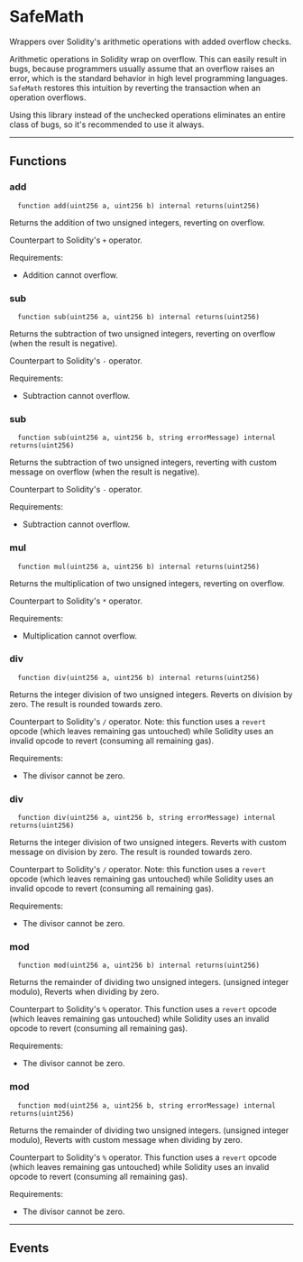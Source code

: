 # SafeMath

Wrappers over Solidity's arithmetic operations with added overflow
checks.

Arithmetic operations in Solidity wrap on overflow. This can easily result
in bugs, because programmers usually assume that an overflow raises an
error, which is the standard behavior in high level programming languages.
`SafeMath` restores this intuition by reverting the transaction when an
operation overflows.

Using this library instead of the unchecked operations eliminates an entire
class of bugs, so it's recommended to use it always.


___

## Functions

### add



```solidity
  function add(uint256 a, uint256 b) internal returns(uint256)
```

Returns the addition of two unsigned integers, reverting on
overflow.

Counterpart to Solidity's `+` operator.

Requirements:

- Addition cannot overflow.



### sub



```solidity
  function sub(uint256 a, uint256 b) internal returns(uint256)
```

Returns the subtraction of two unsigned integers, reverting on
overflow (when the result is negative).

Counterpart to Solidity's `-` operator.

Requirements:

- Subtraction cannot overflow.



### sub



```solidity
  function sub(uint256 a, uint256 b, string errorMessage) internal returns(uint256)
```

Returns the subtraction of two unsigned integers, reverting with custom message on
overflow (when the result is negative).

Counterpart to Solidity's `-` operator.

Requirements:

- Subtraction cannot overflow.



### mul



```solidity
  function mul(uint256 a, uint256 b) internal returns(uint256)
```

Returns the multiplication of two unsigned integers, reverting on
overflow.

Counterpart to Solidity's `*` operator.

Requirements:

- Multiplication cannot overflow.



### div



```solidity
  function div(uint256 a, uint256 b) internal returns(uint256)
```

Returns the integer division of two unsigned integers. Reverts on
division by zero. The result is rounded towards zero.

Counterpart to Solidity's `/` operator. Note: this function uses a
`revert` opcode (which leaves remaining gas untouched) while Solidity
uses an invalid opcode to revert (consuming all remaining gas).

Requirements:

- The divisor cannot be zero.



### div



```solidity
  function div(uint256 a, uint256 b, string errorMessage) internal returns(uint256)
```

Returns the integer division of two unsigned integers. Reverts with custom message on
division by zero. The result is rounded towards zero.

Counterpart to Solidity's `/` operator. Note: this function uses a
`revert` opcode (which leaves remaining gas untouched) while Solidity
uses an invalid opcode to revert (consuming all remaining gas).

Requirements:

- The divisor cannot be zero.



### mod



```solidity
  function mod(uint256 a, uint256 b) internal returns(uint256)
```

Returns the remainder of dividing two unsigned integers. (unsigned integer modulo),
Reverts when dividing by zero.

Counterpart to Solidity's `%` operator. This function uses a `revert`
opcode (which leaves remaining gas untouched) while Solidity uses an
invalid opcode to revert (consuming all remaining gas).

Requirements:

- The divisor cannot be zero.



### mod



```solidity
  function mod(uint256 a, uint256 b, string errorMessage) internal returns(uint256)
```

Returns the remainder of dividing two unsigned integers. (unsigned integer modulo),
Reverts with custom message when dividing by zero.

Counterpart to Solidity's `%` operator. This function uses a `revert`
opcode (which leaves remaining gas untouched) while Solidity uses an
invalid opcode to revert (consuming all remaining gas).

Requirements:

- The divisor cannot be zero.




___

## Events

